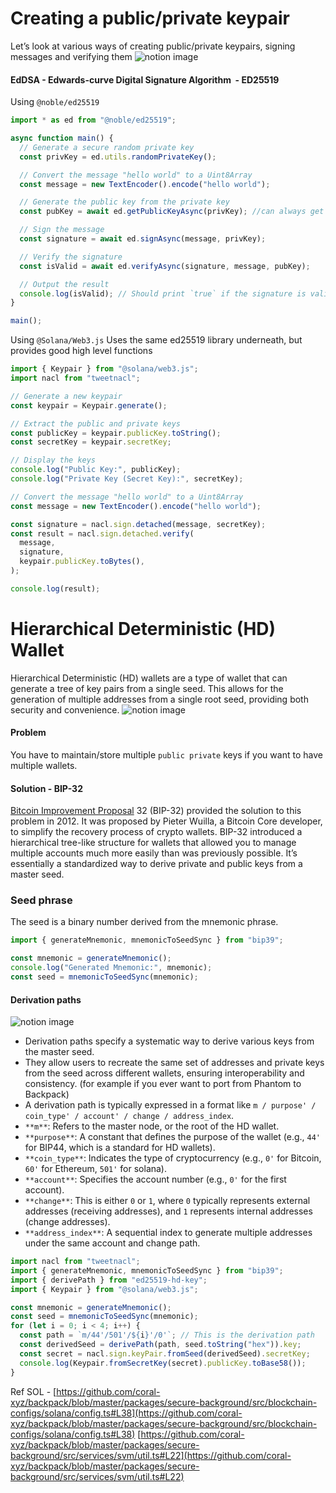 # Creating a public/private keypair

Let’s look at various ways of creating public/private keypairs, signing messages and verifying them
![notion image](https://www.notion.so/image/https%3A%2F%2Fprod-files-secure.s3.us-west-2.amazonaws.com%2F085e8ad8-528e-47d7-8922-a23dc4016453%2Fc2230636-09dd-4eb0-8d66-40756714a0b1%2FScreenshot_2024-08-16_at_3.58.01_AM.png?table=block&id=e442e515-1fa9-41d8-87c2-c9f27e8f0dd4&cache=v2)

#### **EdDSA -** Edwards-curve Digital Signature Algorithm  - ED25519
Using `@noble/ed25519`
```javascript
import * as ed from "@noble/ed25519";

async function main() {
  // Generate a secure random private key
  const privKey = ed.utils.randomPrivateKey();

  // Convert the message "hello world" to a Uint8Array
  const message = new TextEncoder().encode("hello world");

  // Generate the public key from the private key
  const pubKey = await ed.getPublicKeyAsync(privKey); //can always get the public key from private, but not reverse

  // Sign the message
  const signature = await ed.signAsync(message, privKey);

  // Verify the signature
  const isValid = await ed.verifyAsync(signature, message, pubKey);

  // Output the result
  console.log(isValid); // Should print `true` if the signature is valid
}

main();
```

Using `@Solana/Web3.js`
Uses the same ed25519 library underneath, but provides good high level functions
```JavaScript
import { Keypair } from "@solana/web3.js";
import nacl from "tweetnacl";

// Generate a new keypair
const keypair = Keypair.generate();

// Extract the public and private keys
const publicKey = keypair.publicKey.toString();
const secretKey = keypair.secretKey;

// Display the keys
console.log("Public Key:", publicKey);
console.log("Private Key (Secret Key):", secretKey);

// Convert the message "hello world" to a Uint8Array
const message = new TextEncoder().encode("hello world");

const signature = nacl.sign.detached(message, secretKey);
const result = nacl.sign.detached.verify(
  message,
  signature,
  keypair.publicKey.toBytes(),
);

console.log(result);
```

# **Hierarchical Deterministic (HD) Wallet**
Hierarchical Deterministic (HD) wallets are a type of wallet that can generate a tree of key pairs from a single seed. This allows for the generation of multiple addresses from a single root seed, providing both security and convenience.
![notion image](https://www.notion.so/image/https%3A%2F%2Fprod-files-secure.s3.us-west-2.amazonaws.com%2F085e8ad8-528e-47d7-8922-a23dc4016453%2Fb2ea8c0f-e0d8-41d5-8caf-1f0305f89eb7%2FScreenshot_2024-08-09_at_6.39.43_PM.png?table=block&id=64d200a7-cdb2-46e5-a1cc-51b63a4d6ac5&cache=v2)
#### Problem
You have to maintain/store multiple `public private` keys if you want to have multiple wallets.
#### **Solution - BIP-32**
[Bitcoin Improvement Proposal](https://www.ledger.com/academy/what-is-a-bitcoin-improvement-proposal-bip) 32 (BIP-32) provided the solution to this problem in 2012. It was proposed by Pieter Wuilla, a Bitcoin Core developer, to simplify the recovery process of crypto wallets. BIP-32 introduced a hierarchical tree-like structure for wallets that allowed you to manage multiple accounts much more easily than was previously possible. It’s essentially a standardized way to derive private and public keys from a master seed.

### Seed phrase
The seed is a binary number derived from the mnemonic phrase.
```javascript
import { generateMnemonic, mnemonicToSeedSync } from "bip39";

const mnemonic = generateMnemonic();
console.log("Generated Mnemonic:", mnemonic);
const seed = mnemonicToSeedSync(mnemonic);
```

#### Derivation paths
![notion image](https://www.notion.so/image/https%3A%2F%2Fprod-files-secure.s3.us-west-2.amazonaws.com%2F085e8ad8-528e-47d7-8922-a23dc4016453%2F1460affc-075a-4a46-81b8-b120d96abad5%2FScreenshot_2024-08-09_at_6.39.43_PM.png?table=block&id=7768a115-f096-4d85-a3f3-3f4a063a64b3&cache=v2)
- Derivation paths specify a systematic way to derive various keys from the master seed.
- They allow users to recreate the same set of addresses and private keys from the seed across different wallets, ensuring interoperability and consistency. (for example if you ever want to port from Phantom to Backpack)
- A derivation path is typically expressed in a format like `m / purpose' / coin_type' / account' / change / address_index`.
- `**m**`: Refers to the master node, or the root of the HD wallet.
- `**purpose**`: A constant that defines the purpose of the wallet (e.g., `44'` for BIP44, which is a standard for HD wallets).
- `**coin_type**`: Indicates the type of cryptocurrency (e.g., `0'` for Bitcoin, `60'` for Ethereum, `501'` for solana).
- `**account**`: Specifies the account number (e.g., `0'` for the first account).
- `**change**`: This is either `0` or `1`, where `0` typically represents external addresses (receiving addresses), and `1` represents internal addresses (change addresses).
- `**address_index**`: A sequential index to generate multiple addresses under the same account and change path.

```javascript
import nacl from "tweetnacl";
import { generateMnemonic, mnemonicToSeedSync } from "bip39";
import { derivePath } from "ed25519-hd-key";
import { Keypair } from "@solana/web3.js";

const mnemonic = generateMnemonic();
const seed = mnemonicToSeedSync(mnemonic);
for (let i = 0; i < 4; i++) {
  const path = `m/44'/501'/${i}'/0'`; // This is the derivation path
  const derivedSeed = derivePath(path, seed.toString("hex")).key;
  const secret = nacl.sign.keyPair.fromSeed(derivedSeed).secretKey;
  console.log(Keypair.fromSecretKey(secret).publicKey.toBase58());
}
```
Ref SOL - [https://github.com/coral-xyz/backpack/blob/master/packages/secure-background/src/blockchain-configs/solana/config.ts#L38](https://github.com/coral-xyz/backpack/blob/master/packages/secure-background/src/blockchain-configs/solana/config.ts#L38)
[https://github.com/coral-xyz/backpack/blob/master/packages/secure-background/src/services/svm/util.ts#L22](https://github.com/coral-xyz/backpack/blob/master/packages/secure-background/src/services/svm/util.ts#L22)

